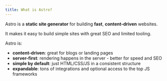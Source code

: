 ```yaml
---
title: What is Astro?
---
```


Astro is a __static site generator__ for building __fast__, __content-driven__ websites.

It makes it easy to build simple sites with great SEO and limited tooling.

Astro is:
- __content-driven__: great for blogs or landing pages
- __server-first__: rendering happens in the server - better for speed and SEO
- __simple by default__: just HTML/CSS/JS in a consistent structure
- __expandable__: tons of integrations and optional access to the top JS frameworks
